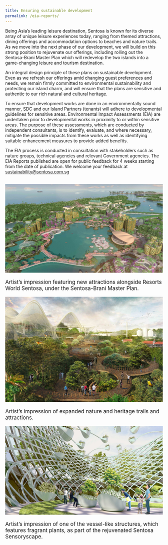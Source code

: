 ```yaml
---
title: Ensuring sustainable development
permalink: /eia-reports/
---
```

<div>
  <p>
   Being Asia’s leading leisure destination, Sentosa is known for its diverse array of unique leisure experiences today, ranging from themed attractions, 
    dining offerings and accommodation options to beaches and nature trails. As we move into the next phase of our development, we will build on this strong position 
    to rejuvenate our offerings, including rolling out the Sentosa-Brani Master Plan which will redevelop the two islands into a game-changing leisure and tourism destination.
  </p>
  <p>
    An integral design principle of these plans on sustainable development. Even as we refresh our offerings amid changing guest preferences and needs, 
    we remain firmly committed to environmental sustainability and protecting our island charm, and will ensure that the plans are sensitive and authentic 
    to our rich natural and cultural heritage.
  </p>
  <p>
    To ensure that development works are done in an environmentally sound manner, SDC and our Island Partners (tenants) will adhere to developmental guidelines 
    for sensitive areas. Environmental Impact Assessments (EIA) are undertaken prior to developmental works in proximity to or within sensitive areas. 
    The purpose of these assessments, which are conducted by independent consultants, is to identify, evaluate, and where necessary, mitigate the possible impacts 
    from these works as well as identifying suitable enhancement measures to provide added benefits.
  </p>
  <p>
    The EIA process is conducted in consultation with stakeholders such as nature groups, technical agencies and relevant Government agencies. The EIA Reports 
    published are open for public feedback for 4 weeks starting from the date of publication. We welcome your feedback at
    <a href="mailto:sustainability@sentosa.com.sg">sustainability@sentosa.com.sg </a>
  </p>
</div><br>
<div class="row">
    <div class="col is-4">
        <img class="EIAImage" src="/images/eia/2.jpg" >
        <p style="font-size: 17px;">Artist’s impression featuring new attractions alongside Resorts World Sentosa, under the Sentosa-Brani Master Plan. </p>
    </div>
    <div class="col is-4">
        <img class="EIAImage" src="/images/eia/4.jpg" >
        <p style="font-size: 17px;">Artist’s impression of expanded nature and heritage trails and attractions.</p>
    </div>
    <div class="col is-4">
        <img class="EIAImage" src="/images/eia/16.jpg" >
        <p style="font-size: 17px;">Artist’s impression of one of the vessel-like structures, which features fragrant plants, as part of the rejuvenated Sentosa Sensoryscape.</p>
    </div>
</div>
